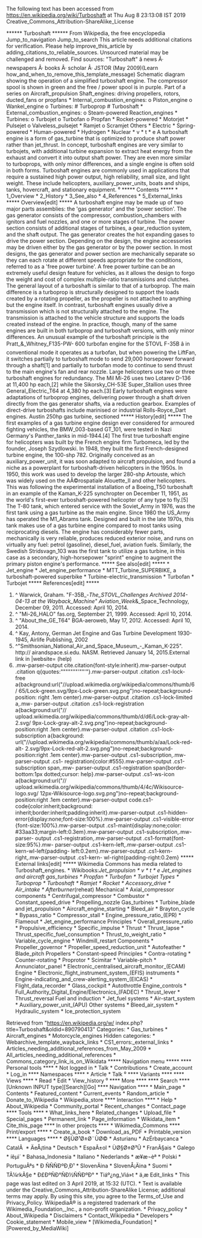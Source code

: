 The following text has been accessed from https://en.wikipedia.org/wiki/Turboshaft at Thu Aug 8 23:13:08 IST 2019
Creative_Commons_Attribution-ShareAlike_License





















****** Turboshaft ******
From Wikipedia, the free encyclopedia
Jump_to_navigation Jump_to_search
 This article needs additional citations for verification. Please help improve_this_article by
 adding_citations_to_reliable_sources. Unsourced material may be challenged and removed.
 Find sources: "Turboshaft" â news Â· newspapers Â· books Â· scholar Â· JSTOR (May 2009)(Learn
 how_and_when_to_remove_this_template_message)
Schematic diagram showing the operation of a simplified turboshaft engine. The
compressor spool is shown in green and the free / power spool is in purple.
Part of a series on
Aircraft_propulsion
Shaft_engines:
driving propellers, rotors, ducted_fans or propfans
    * Internal_combustion_engines:
          o Piston_engine
          o Wankel_engine
          o Turbines:
                # Turboprop
                # Turboshaft
    * External_combustion_engines:
          o Steam-powered
Reaction_engines
    * Turbines:
          o Turbojet
          o Turbofan
          o Propfan
    * Rocket-powered
    * Motorjet
    * Pulsejet
          o Valveless_pulsejet
    * Ramjet
          o Scramjet
Others
    * Electric
    * Spring-powered
    * Human-powered
    * Hydrogen
    * Nuclear
    * v
    * t
    * e
A turboshaft engine is a form of gas_turbine that is optimized to produce shaft
power rather than jet_thrust.
In concept, turboshaft engines are very similar to turbojets, with additional
turbine expansion to extract heat energy from the exhaust and convert it into
output shaft power. They are even more similar to turboprops, with only minor
differences, and a single engine is often sold in both forms.
Turboshaft engines are commonly used in applications that require a sustained
high power output, high reliability, small size, and light weight. These
include helicopters, auxiliary_power_units, boats and ships, tanks, hovercraft,
and stationary equipment.
⁰
***** Contents *****
    * 1_Overview
    * 2_History
    * 3_See_also
    * 4_References
    * 5_External_links
***** Overview[edit] *****
A turboshaft engine may be made up of two major parts assemblies: the 'gas
generator' and the 'power section'. The gas generator consists of the
compressor, combustion_chambers with ignitors and fuel nozzles, and one or more
stages of turbine. The power section consists of additional stages of turbines,
a gear_reduction system, and the shaft output. The gas generator creates the
hot expanding gases to drive the power section. Depending on the design, the
engine accessories may be driven either by the gas generator or by the power
section.
In most designs, the gas generator and power section are mechanically separate
so they can each rotate at different speeds appropriate for the conditions,
referred to as a 'free power turbine'. A free power turbine can be an extremely
useful design feature for vehicles, as it allows the design to forgo the weight
and cost of complex multiple-ratio transmissions and clutches.
The general layout of a turboshaft is similar to that of a turboprop. The main
difference is a turboprop is structurally designed to support the loads created
by a rotating propeller, as the propeller is not attached to anything but the
engine itself. In contrast, turboshaft engines usually drive a transmission
which is not structurally attached to the engine. The transmission is attached
to the vehicle structure and supports the loads created instead of the engine.
In practice, though, many of the same engines are built in both turboprop and
turboshaft versions, with only minor differences.
An unusual example of the turboshaft principle is the Pratt_&_Whitney_F135-PW-
600 turbofan engine for the STOVL F-35B â in conventional mode it operates as
a turbofan, but when powering the LiftFan, it switches partially to turboshaft
mode to send 29,000 horsepower forward through a shaft[1] and partially to
turbofan mode to continue to send thrust to the main engine's fan and rear
nozzle.
Large helicopters use two or three turboshaft engines for redundancy. The Mil
Mi-26 uses two Lotarev D-136 at 11,400 hp each,[2] while the Sikorsky_CH-53E
Super_Stallion uses three General_Electric_T64 at 4,380 hp each.[3]
Early turboshaft engines were adaptations of turboprop engines, delivering
power through a shaft driven directly from the gas generator shafts, via a
reduction gearbox. Examples of direct-drive turboshafts include marinised or
industrial Rolls-Royce_Dart engines.
Austin 250hp gas turbine, sectioned
***** History[edit] *****
The first examples of a gas turbine engine design ever considered for armoured
fighting vehicles, the BMW_003-based GT_101, were tested in Nazi Germany's
Panther_tanks in mid-1944.[4] The first true turboshaft engine for helicopters
was built by the French engine firm Turbomeca, led by the founder, Joseph
Szydlowski. In 1948, they built the first French-designed turbine engine, the
100-shp 782. Originally conceived as an auxiliary_power_unit, it was soon
adapted to aircraft propulsion, and found a niche as a powerplant for
turboshaft-driven helicopters in the 1950s. In 1950, this work was used to
develop the larger 280-shp Artouste, which was widely used on the AÃ©rospatiale
Alouette_II and other helicopters. This was following the experimental
installation of a Boeing_T50 turboshaft in an example of the Kaman_K-225
synchropter on December 11, 1951, as the world's first-ever turboshaft-powered
helicopter of any type to fly.[5] The T-80 tank, which entered service with the
Soviet_Army in 1976, was the first tank using a gas turbine as the main engine.
Since 1980 the US_Army has operated the M1_Abrams tank. Designed and built in
the late 1970s, this tank makes use of a gas turbine engine compared to most
tanks using reciprocating diesels. The engine has considerably fewer parts,
mechanically is very reliable, produces reduced exterior noise, and runs on
virtually any fuel: petrol (gasoline), diesel_fuel, aviation fuels. Similarly,
the Swedish Stridsvagn_103 was the first tank to utilize a gas turbine, in this
case as a secondary, high-horsepower "sprint" engine to augment the primary
piston engine's performance.
***** See also[edit] *****
    * Jet_engine
    * Jet_engine_performance
    * MTT_Turbine_SUPERBIKE, a turboshaft-powered superbike
    * Turbine-electric_transmission
    * Turbofan
    * Turbojet
***** References[edit] *****
   1. ^ Warwick, Graham. "F-35B_-_The_STOVL_Challenges Archived 2014-04-13 at
      the Wayback_Machine" Aviation_Week_&_Space_Technology, December 09, 2011.
      Accessed: April 10, 2014.
   2. ^ "Mi-26_HALO" fas.org, September 21, 1999. Accessed: April 10, 2014.
   3. ^ "About_the_GE_T64" BGA-aeroweb, May 17, 2012. Accessed: April 10, 2014.
   4. ^ Kay, Antony, German Jet Engine and Gas Turbine Development 1930-1945,
      Airlife Publishing, 2002
   5. ^"Smithsonian_National_Air_and_Space_Museum_-_Kaman_K-225". http://
      airandspace.si.edu. NASM. Retrieved January 14, 2015.External link in
      |website= (help)
   6. .mw-parser-output cite.citation{font-style:inherit}.mw-parser-output
      .citation q{quotes:"\"""\"""'""'"}.mw-parser-output .citation .cs1-lock-
      free a{background:url("//upload.wikimedia.org/wikipedia/commons/thumb/6/
      65/Lock-green.svg/9px-Lock-green.svg.png")no-repeat;background-position:
      right .1em center}.mw-parser-output .citation .cs1-lock-limited a,.mw-
      parser-output .citation .cs1-lock-registration a{background:url("//
      upload.wikimedia.org/wikipedia/commons/thumb/d/d6/Lock-gray-alt-2.svg/
      9px-Lock-gray-alt-2.svg.png")no-repeat;background-position:right .1em
      center}.mw-parser-output .citation .cs1-lock-subscription a{background:
      url("//upload.wikimedia.org/wikipedia/commons/thumb/a/aa/Lock-red-alt-
      2.svg/9px-Lock-red-alt-2.svg.png")no-repeat;background-position:right
      .1em center}.mw-parser-output .cs1-subscription,.mw-parser-output .cs1-
      registration{color:#555}.mw-parser-output .cs1-subscription span,.mw-
      parser-output .cs1-registration span{border-bottom:1px dotted;cursor:
      help}.mw-parser-output .cs1-ws-icon a{background:url("//
      upload.wikimedia.org/wikipedia/commons/thumb/4/4c/Wikisource-logo.svg/
      12px-Wikisource-logo.svg.png")no-repeat;background-position:right .1em
      center}.mw-parser-output code.cs1-code{color:inherit;background:
      inherit;border:inherit;padding:inherit}.mw-parser-output .cs1-hidden-
      error{display:none;font-size:100%}.mw-parser-output .cs1-visible-error
      {font-size:100%}.mw-parser-output .cs1-maint{display:none;color:
      #33aa33;margin-left:0.3em}.mw-parser-output .cs1-subscription,.mw-parser-
      output .cs1-registration,.mw-parser-output .cs1-format{font-size:95%}.mw-
      parser-output .cs1-kern-left,.mw-parser-output .cs1-kern-wl-left{padding-
      left:0.2em}.mw-parser-output .cs1-kern-right,.mw-parser-output .cs1-kern-
      wl-right{padding-right:0.2em}
***** External links[edit] *****
 Wikimedia Commons has media related to Turboshaft_engines.
    * Wikibooks:_Jet_propulsion
    * v
    * t
    * e
Jet_engines and aircraft gas_turbines
                                  * Propfan
                                  * Turbofan
                                  * Turbojet
                   Types          * Turboprop
                                  * Turboshaft
                                  * Ramjet
                                  * Rocket
                                  * Accessory_drive
                                  * Air_intake
                                  * Afterburner_(reheat)
                   Mechanical     * Axial_compressor
                   components     * Centrifugal_compressor
                                  * Combustor
                                  * Constant_speed_drive
                                  * Propelling_nozzle
Gas_turbines                      * Turbine_blade
and jet_propulsion                * Aircraft_engine_starting
                                  * Bleed_air
                                  * Brayton_cycle
                                  * Bypass_ratio
                                  * Compressor_stall
                                  * Engine_pressure_ratio_(EPR)
                                  * Flameout
                                  * Jet_engine_performance
                   Principles     * Overall_pressure_ratio
                                  * Propulsive_efficiency
                                  * Specific_impulse
                                  * Thrust
                                  * Thrust_lapse
                                  * Thrust_specific_fuel_consumption
                                  * Thrust_to_weight_ratio
                                  * Variable_cycle_engine
                                  * Windmill_restart
                   Components     * Propeller_governor
                                  * Propeller_speed_reduction_unit
                                  * Autofeather
                                  * Blade_pitch
Propellers                        * Constant-speed
                   Principles     * Contra-rotating
                                  * Counter-rotating
                                  * Proprotor
                                  * Scimitar
                                  * Variable-pitch
                       * Annunciator_panel
                       * Electronic_centralised_aircraft_monitor_(ECAM)
Engine                 * Electronic_flight_instrument_system_(EFIS)
instruments            * Engine-indicating_and_crew-alerting_system_(EICAS)
                       * Flight_data_recorder
                       * Glass_cockpit
                       * Autothrottle
Engine_controls        * Full_Authority_Digital_Engine/Electronics_(FADEC)
                       * Thrust_lever
                       * Thrust_reversal
Fuel and induction     * Jet_fuel
systems
                       * Air-start_system
                       * Auxiliary_power_unit_(APU)
Other systems          * Bleed_air_system
                       * Hydraulic_system
                       * Ice_protection_system

Retrieved from "https://en.wikipedia.org/w/
index.php?title=Turboshaft&oldid=890790413"
Categories:
    * Gas_turbines
    * Aircraft_engines
    * Motorcycle_engines
Hidden categories:
    * Webarchive_template_wayback_links
    * CS1_errors:_external_links
    * Articles_needing_additional_references_from_May_2009
    * All_articles_needing_additional_references
    * Commons_category_link_is_on_Wikidata
***** Navigation menu *****
**** Personal tools ****
    * Not logged in
    * Talk
    * Contributions
    * Create_account
    * Log_in
**** Namespaces ****
    * Article
    * Talk
⁰
**** Variants ****
**** Views ****
    * Read
    * Edit
    * View_history
⁰
**** More ****
**** Search ****
[Unknown INPUT type][Search][Go]
**** Navigation ****
    * Main_page
    * Contents
    * Featured_content
    * Current_events
    * Random_article
    * Donate_to_Wikipedia
    * Wikipedia_store
**** Interaction ****
    * Help
    * About_Wikipedia
    * Community_portal
    * Recent_changes
    * Contact_page
**** Tools ****
    * What_links_here
    * Related_changes
    * Upload_file
    * Special_pages
    * Permanent_link
    * Page_information
    * Wikidata_item
    * Cite_this_page
**** In other projects ****
    * Wikimedia_Commons
**** Print/export ****
    * Create_a_book
    * Download_as_PDF
    * Printable_version
**** Languages ****
    * Ø§ÙØ¹Ø±Ø¨ÙØ©
    * Asturianu
    * AzÉrbaycanca
    * CatalÃ 
    * ÄeÅ¡tina
    * Deutsch
    * EspaÃ±ol
    * ÙØ§Ø±Ø³Û
    * FranÃ§ais
    * Galego
    * íêµ­ì´
    * Bahasa_Indonesia
    * Italiano
    * Nederlands
    * æ¥æ¬èª
    * Polski
    * PortuguÃªs
    * Ð ÑÑÑÐºÐ¸Ð¹
    * SlovenÄina
    * SlovenÅ¡Äina
    * Suomi
    * TÃ¼rkÃ§e
    * Ð£ÐºÑÐ°ÑÐ½ÑÑÐºÐ°
    * Tiáº¿ng_Viá»t
    * ä¸­æ
Edit_links
    * This page was last edited on 3 April 2019, at 15:32 (UTC).
    * Text is available under the Creative_Commons_Attribution-ShareAlike
      License; additional terms may apply. By using this site, you agree to the
      Terms_of_Use and Privacy_Policy. WikipediaÂ® is a registered trademark of
      the Wikimedia_Foundation,_Inc., a non-profit organization.
    * Privacy_policy
    * About_Wikipedia
    * Disclaimers
    * Contact_Wikipedia
    * Developers
    * Cookie_statement
    * Mobile_view
    * [Wikimedia_Foundation]
    * [Powered_by_MediaWiki]
